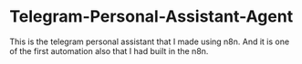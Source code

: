 # Telegram-Personal-Assistant-Agent
This is the telegram personal assistant that I made using n8n. And it is one of the first automation also that I had built in the n8n.
